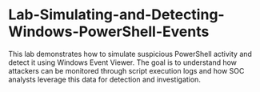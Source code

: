 # Lab-Simulating-and-Detecting-Windows-PowerShell-Events
This lab demonstrates how to simulate suspicious PowerShell activity and detect it using Windows Event Viewer. The goal is to understand how attackers can be monitored through script execution logs and how SOC analysts leverage this data for detection and investigation.
